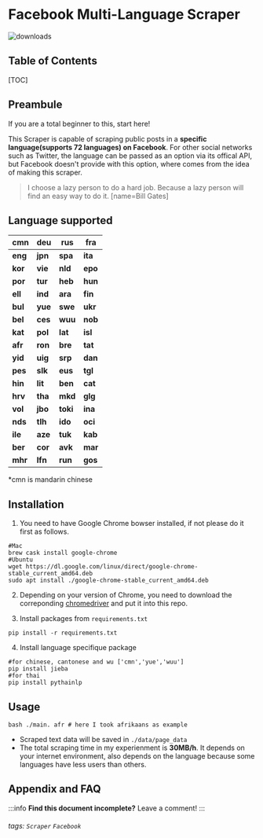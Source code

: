 



Facebook Multi-Language  Scraper
===
![downloads](https://img.shields.io/github/downloads/atom/atom/total.svg)


## Table of Contents

[TOC]

## Preambule

If you are a total beginner to this, start here!

This Scraper is capable of scraping public posts in a **specific language(supports 72 languages) on Facebook**. For other social networks such as Twitter, the language can be passed as an option via its offical API, but Facebook doesn't provide with this option, where comes from the idea of making this scraper.

> I choose a lazy person to do a hard job. Because a lazy person will find an easy way to do it. [name=Bill Gates]

## Language supported
| **cmn** | **deu** | **rus**  | **fra** |
| ------- | ------- | -------- | ------- |
| **eng** | **jpn** | **spa**  | **ita** |
| **kor** | **vie** | **nld**  | **epo** |
| **por** | **tur** | **heb**  | **hun** |
| **ell** | **ind** | **ara**  | **fin** |
| **bul** | **yue** | **swe**  | **ukr** |
| **bel** | **ces** | **wuu**  | **nob** |
| **kat** | **pol** | **lat**  | **isl** |
| **afr** | **ron** | **bre**  | **tat** |
| **yid** | **uig** | **srp**  | **dan** |
| **pes** | **slk** | **eus**  | **tgl** |
| **hin** | **lit** | **ben**  | **cat** |
| **hrv** | **tha** | **mkd**  | **glg** |
| **vol** | **jbo** | **toki** | **ina** |
| **nds** | **tlh** | **ido**  | **oci** |
| **ile** | **aze** | **tuk**  | **kab** |
| **ber** | **cor** | **avk**  | **mar** |
| **mhr** | **lfn** | **run**  | **gos** |

*cmn is mandarin chinese


## Installation
1. You need to have Google Chrome bowser installed, if not please do it first as follows.

```gherkin=
#Mac
brew cask install google-chrome
#Ubuntu
wget https://dl.google.com/linux/direct/google-chrome-stable_current_amd64.deb
sudo apt install ./google-chrome-stable_current_amd64.deb
```
2. Depending on your version of Chrome, you need to download the correponding [chromedriver](https://chromedriver.chromium.org/downloads) and put it into this repo.

3. Install packages from ```requirements.txt```
```gherkin=
pip install -r requirements.txt
```
4. Install language specifique package 
```gherkin=
#for chinese, cantonese and wu ['cmn','yue','wuu']
pip install jieba
#for thai
pip install pythainlp

```


Usage
---

```gherkin=
bash ./main. afr # here I took afrikaans as example
```
- Scraped text data will be saved in `./data/page_data`
- The total scraping time in my experienment is **30MB/h**. It depends on your internet environment, also depends on the language because some languages have less users than others.

## Appendix and FAQ

:::info
**Find this document incomplete?** Leave a comment!
:::

###### tags: `Scraper` `Facebook`